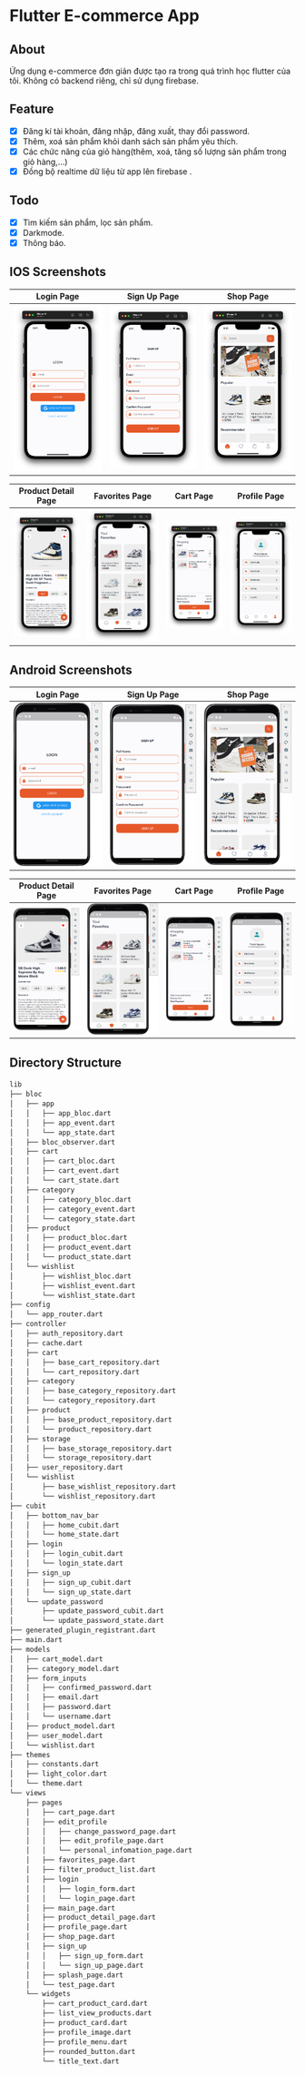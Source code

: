 # Flutter E-commerce App

## About

Ứng dụng e-commerce đơn giản được tạo ra trong quá trình học flutter của tôi. Không có backend riêng, chỉ sử dụng firebase.

## Feature
- [x] Đăng kí tài khoản, đăng nhập, đăng xuất, thay đổi password.
- [x] Thêm, xoá sản phẩm khỏi danh sách sản phẩm yêu thích.
- [x] Các chức năng của giỏ hàng(thêm, xoá, tăng số lượng sản phẩm trong giỏ hàng,...)
- [x] Đồng bộ realtime dữ liệu từ app lên firebase .

## Todo
- [x] Tìm kiếm sản phẩm, lọc sản phẩm.
- [x] Darkmode.
- [x] Thông báo.

## IOS Screenshots
| Login Page                 |   Sign Up Page    |  Shop Page | 
|:---:|:---:|:---:|
![](./screenshots/login_page.png)|![](./screenshots/sign_up_page.png)|![](./screenshots/shop_page.png)|

Product Detail Page | Favorites Page | Cart Page | Profile Page |
|:---:|:---:|:---:|:---:|
|![](./screenshots/product_detail_page.png)|![](./screenshots/favorites_page.png)|![](./screenshots/cart_page.png)|![](./screenshots/profile_page.png)|

## Android Screenshots

| Login Page                 |   Sign Up Page    |  Shop Page | 
|:---:|:---:|:---:|
![](./screenshots/login_page_android.png)|![](./screenshots/sign_up_page_android.png)|![](./screenshots/shop_page_android.png)|

Product Detail Page | Favorites Page | Cart Page | Profile Page |
|:---:|:---:|:---:|:---:|
|![](./screenshots/product_detail_page_android.png)|![](./screenshots/favorites_page_android.png)|![](./screenshots/cart_page_android.png)|![](./screenshots/profile_page_android.png)|

## Directory Structure

```bash
lib
├── bloc
│   ├── app
│   │   ├── app_bloc.dart
│   │   ├── app_event.dart
│   │   └── app_state.dart
│   ├── bloc_observer.dart
│   ├── cart
│   │   ├── cart_bloc.dart
│   │   ├── cart_event.dart
│   │   └── cart_state.dart
│   ├── category
│   │   ├── category_bloc.dart
│   │   ├── category_event.dart
│   │   └── category_state.dart
│   ├── product
│   │   ├── product_bloc.dart
│   │   ├── product_event.dart
│   │   └── product_state.dart
│   └── wishlist
│       ├── wishlist_bloc.dart
│       ├── wishlist_event.dart
│       └── wishlist_state.dart
├── config
│   └── app_router.dart
├── controller
│   ├── auth_repository.dart
│   ├── cache.dart
│   ├── cart
│   │   ├── base_cart_repository.dart
│   │   └── cart_repository.dart
│   ├── category
│   │   ├── base_category_repository.dart
│   │   └── category_repository.dart
│   ├── product
│   │   ├── base_product_repository.dart
│   │   └── product_repository.dart
│   ├── storage
│   │   ├── base_storage_repository.dart
│   │   └── storage_repository.dart
│   ├── user_repository.dart
│   └── wishlist
│       ├── base_wishlist_repository.dart
│       └── wishlist_repository.dart
├── cubit
│   ├── bottom_nav_bar
│   │   ├── home_cubit.dart
│   │   └── home_state.dart
│   ├── login
│   │   ├── login_cubit.dart
│   │   └── login_state.dart
│   ├── sign_up
│   │   ├── sign_up_cubit.dart
│   │   └── sign_up_state.dart
│   └── update_password
│       ├── update_password_cubit.dart
│       └── update_password_state.dart
├── generated_plugin_registrant.dart
├── main.dart
├── models
│   ├── cart_model.dart
│   ├── category_model.dart
│   ├── form_inputs
│   │   ├── confirmed_password.dart
│   │   ├── email.dart
│   │   ├── password.dart
│   │   └── username.dart
│   ├── product_model.dart
│   ├── user_model.dart
│   └── wishlist.dart
├── themes
│   ├── constants.dart
│   ├── light_color.dart
│   └── theme.dart
└── views
    ├── pages
    │   ├── cart_page.dart
    │   ├── edit_profile
    │   │   ├── change_password_page.dart
    │   │   ├── edit_profile_page.dart
    │   │   └── personal_infomation_page.dart
    │   ├── favorites_page.dart
    │   ├── filter_product_list.dart
    │   ├── login
    │   │   ├── login_form.dart
    │   │   └── login_page.dart
    │   ├── main_page.dart
    │   ├── product_detail_page.dart
    │   ├── profile_page.dart
    │   ├── shop_page.dart
    │   ├── sign_up
    │   │   ├── sign_up_form.dart
    │   │   └── sign_up_page.dart
    │   ├── splash_page.dart
    │   └── test_page.dart
    └── widgets
        ├── cart_product_card.dart
        ├── list_view_products.dart
        ├── product_card.dart
        ├── profile_image.dart
        ├── profile_menu.dart
        ├── rounded_button.dart
        └── title_text.dart
```
